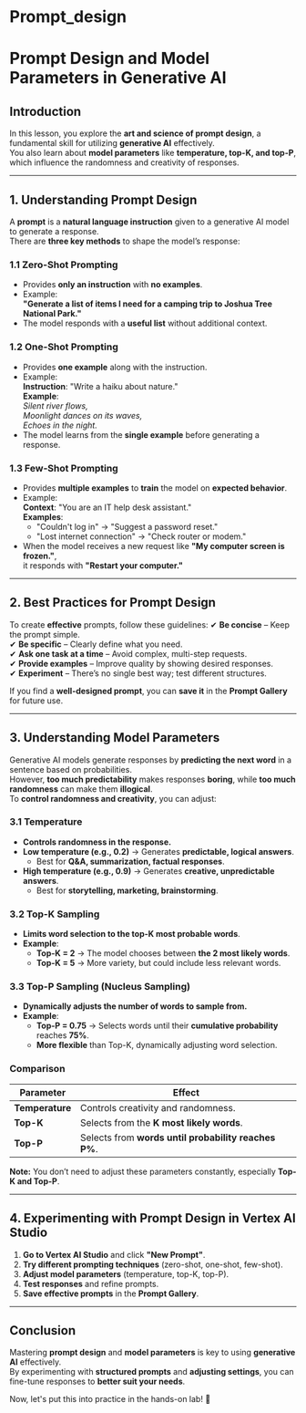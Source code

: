# Prompt_design

# **Prompt Design and Model Parameters in Generative AI**

## **Introduction**
In this lesson, you explore the **art and science of prompt design**, a fundamental skill for utilizing **generative AI** effectively.  
You also learn about **model parameters** like **temperature, top-K, and top-P**, which influence the randomness and creativity of responses.

---

## **1. Understanding Prompt Design**
A **prompt** is a **natural language instruction** given to a generative AI model to generate a response.  
There are **three key methods** to shape the model’s response:

### **1.1 Zero-Shot Prompting**
- Provides **only an instruction** with **no examples**.
- Example:  
  **"Generate a list of items I need for a camping trip to Joshua Tree National Park."**  
- The model responds with a **useful list** without additional context.

### **1.2 One-Shot Prompting**
- Provides **one example** along with the instruction.
- Example:  
  **Instruction**: "Write a haiku about nature."  
  **Example**:  
  *Silent river flows,*  
  *Moonlight dances on its waves,*  
  *Echoes in the night.*  
- The model learns from the **single example** before generating a response.

### **1.3 Few-Shot Prompting**
- Provides **multiple examples** to **train** the model on **expected behavior**.
- Example:  
  **Context**: "You are an IT help desk assistant."  
  **Examples**:  
  - "Couldn't log in" → "Suggest a password reset."  
  - "Lost internet connection" → "Check router or modem."  
- When the model receives a new request like **"My computer screen is frozen."**,  
  it responds with **"Restart your computer."**

---

## **2. Best Practices for Prompt Design**
To create **effective** prompts, follow these guidelines:
✔ **Be concise** – Keep the prompt simple.  
✔ **Be specific** – Clearly define what you need.  
✔ **Ask one task at a time** – Avoid complex, multi-step requests.  
✔ **Provide examples** – Improve quality by showing desired responses.  
✔ **Experiment** – There’s no single best way; test different structures.

If you find a **well-designed prompt**, you can **save it** in the **Prompt Gallery** for future use.

---

## **3. Understanding Model Parameters**
Generative AI models generate responses by **predicting the next word** in a sentence based on probabilities.  
However, **too much predictability** makes responses **boring**, while **too much randomness** can make them **illogical**.  
To **control randomness and creativity**, you can adjust:

### **3.1 Temperature**
- **Controls randomness in the response.**
- **Low temperature (e.g., 0.2)** → Generates **predictable, logical answers**.  
  - Best for **Q&A, summarization, factual responses**.  
- **High temperature (e.g., 0.9)** → Generates **creative, unpredictable answers**.  
  - Best for **storytelling, marketing, brainstorming**.  

### **3.2 Top-K Sampling**
- **Limits word selection to the top-K most probable words**.
- **Example**:
  - **Top-K = 2** → The model chooses between **the 2 most likely words**.
  - **Top-K = 5** → More variety, but could include less relevant words.

### **3.3 Top-P Sampling (Nucleus Sampling)**
- **Dynamically adjusts the number of words to sample from.**
- **Example**:
  - **Top-P = 0.75** → Selects words until their **cumulative probability** reaches **75%**.
  - **More flexible** than Top-K, dynamically adjusting word selection.

### **Comparison**
| Parameter  | Effect |
|------------|---------------------------------|
| **Temperature** | Controls creativity and randomness. |
| **Top-K** | Selects from the **K most likely words**. |
| **Top-P** | Selects from **words until probability reaches P%**. |

**Note:** You don’t need to adjust these parameters constantly, especially **Top-K and Top-P**.

---

## **4. Experimenting with Prompt Design in Vertex AI Studio**
1. **Go to Vertex AI Studio** and click **"New Prompt"**.
2. **Try different prompting techniques** (zero-shot, one-shot, few-shot).
3. **Adjust model parameters** (temperature, top-K, top-P).
4. **Test responses** and refine prompts.
5. **Save effective prompts** in the **Prompt Gallery**.

---

## **Conclusion**
Mastering **prompt design** and **model parameters** is key to using **generative AI** effectively.  
By experimenting with **structured prompts** and **adjusting settings**, you can fine-tune responses to **better suit your needs**.

Now, let's put this into practice in the hands-on lab! 🚀
